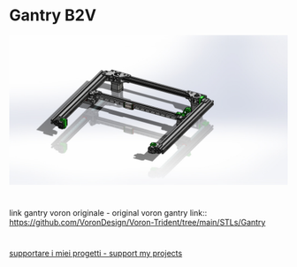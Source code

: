 # Gantry B2V

![1](/images/ass_gantry_trident_voron.jpg)

#
link gantry voron originale - original voron gantry link:: https://github.com/VoronDesign/Voron-Trident/tree/main/STLs/Gantry

#
[supportare i miei progetti - support my projects](https://www.paypal.com/donate/?business=WEP7ZAT7WRN88&no_recurring=0&currency_code=EUR)  
